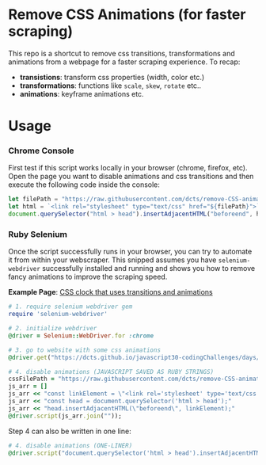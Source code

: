 
# Remove CSS Animations (for faster scraping)

This repo is a shortcut to remove css transitions, transformations and animations from a webpage for a faster scraping experience. To recap:
- **transistions**: transform css properties (width, color etc.)
- **transformations**: functions like `scale`, `skew`, `rotate` etc..
- **animations**: keyframe animations etc.

# Usage
### Chrome Console
First test if this script works locally in your browser (chrome, firefox, etc). Open the page you want to disable animations and css transitions and then execute the following code inside the console:
```js
let filePath = "https://raw.githubusercontent.com/dcts/remove-CSS-animations/master/css/remove.css";
let html = `<link rel="stylesheet" type="text/css" href="${filePath}">`;
document.querySelector("html > head").insertAdjacentHTML("beforeend", html);
```

### Ruby Selenium
Once the script successfully runs in your browser, you can try to automate it from within your webscraper. This snipped assumes you have `selenium-webdriver` successfully installed and running and shows you how to remove fancy animations to improve the scraping speed.

**Example Page**: [CSS clock that uses transitions and animations](https://dcts.github.io/javascript30-codingChallenges/days/02/)

```ruby
# 1. require selenium webdriver gem
require 'selenium-webdriver'

# 2. initialize webdriver
@driver = Selenium::WebDriver.for :chrome

# 3. go to website with some css animations
@driver.get("https://dcts.github.io/javascript30-codingChallenges/days/02/")

# 4. disable animations (JAVASCRIPT SAVED AS RUBY STRINGS)
cssFilePath = "https://raw.githubusercontent.com/dcts/remove-CSS-animations/master/css/remove.css"
js_arr = []
js_arr << "const linkElement = \"<link rel='stylesheet' type='text/css' href='#{cssFilePath}'>\";"
js_arr << "const head = document.querySelector('html > head');"
js_arr << "head.insertAdjacentHTML(\"beforeend\", linkElement);"
@driver.script(js_arr.join(""));
```

Step 4 can also be written in one line:
```ruby
# 4. disable animations (ONE-LINER)
@driver.script("document.querySelector('html > head').insertAdjacentHTML(\"beforeend\", \"<link rel='stylesheet' type='text/css' href='https://raw.githubusercontent.com/dcts/remove-CSS-animations/master/css/remove.css'>\");");
```

